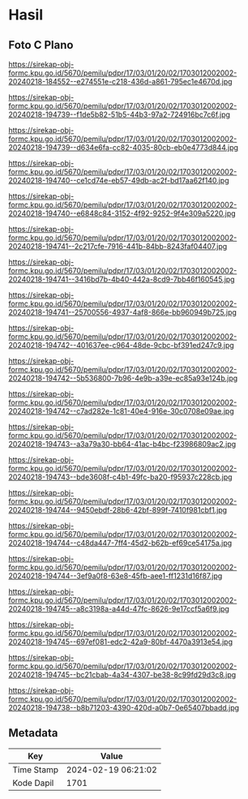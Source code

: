 # Hasil

## Foto C Plano

https://sirekap-obj-formc.kpu.go.id/5670/pemilu/pdpr/17/03/01/20/02/1703012002002-20240218-184552--e274551e-c218-436d-a861-795ec1e4670d.jpg

https://sirekap-obj-formc.kpu.go.id/5670/pemilu/pdpr/17/03/01/20/02/1703012002002-20240218-194739--f1de5b82-51b5-44b3-97a2-724916bc7c6f.jpg

https://sirekap-obj-formc.kpu.go.id/5670/pemilu/pdpr/17/03/01/20/02/1703012002002-20240218-194739--d634e6fa-cc82-4035-80cb-eb0e4773d844.jpg

https://sirekap-obj-formc.kpu.go.id/5670/pemilu/pdpr/17/03/01/20/02/1703012002002-20240218-194740--ce1cd74e-eb57-49db-ac2f-bd17aa62f140.jpg

https://sirekap-obj-formc.kpu.go.id/5670/pemilu/pdpr/17/03/01/20/02/1703012002002-20240218-194740--e6848c84-3152-4f92-9252-9f4e309a5220.jpg

https://sirekap-obj-formc.kpu.go.id/5670/pemilu/pdpr/17/03/01/20/02/1703012002002-20240218-194741--2c217cfe-7916-441b-84bb-8243faf04407.jpg

https://sirekap-obj-formc.kpu.go.id/5670/pemilu/pdpr/17/03/01/20/02/1703012002002-20240218-194741--3416bd7b-4b40-442a-8cd9-7bb46f160545.jpg

https://sirekap-obj-formc.kpu.go.id/5670/pemilu/pdpr/17/03/01/20/02/1703012002002-20240218-194741--25700556-4937-4af8-866e-bb960949b725.jpg

https://sirekap-obj-formc.kpu.go.id/5670/pemilu/pdpr/17/03/01/20/02/1703012002002-20240218-194742--401637ee-c964-48de-9cbc-bf391ed247c9.jpg

https://sirekap-obj-formc.kpu.go.id/5670/pemilu/pdpr/17/03/01/20/02/1703012002002-20240218-194742--5b536800-7b96-4e9b-a39e-ec85a93e124b.jpg

https://sirekap-obj-formc.kpu.go.id/5670/pemilu/pdpr/17/03/01/20/02/1703012002002-20240218-194742--c7ad282e-1c81-40e4-916e-30c0708e09ae.jpg

https://sirekap-obj-formc.kpu.go.id/5670/pemilu/pdpr/17/03/01/20/02/1703012002002-20240218-194743--a3a79a30-bb64-41ac-b4bc-f23986809ac2.jpg

https://sirekap-obj-formc.kpu.go.id/5670/pemilu/pdpr/17/03/01/20/02/1703012002002-20240218-194743--bde3608f-c4b1-49fc-ba20-f95937c228cb.jpg

https://sirekap-obj-formc.kpu.go.id/5670/pemilu/pdpr/17/03/01/20/02/1703012002002-20240218-194744--9450ebdf-28b6-42bf-899f-7410f981cbf1.jpg

https://sirekap-obj-formc.kpu.go.id/5670/pemilu/pdpr/17/03/01/20/02/1703012002002-20240218-194744--c48da447-7ff4-45d2-b62b-ef69ce54175a.jpg

https://sirekap-obj-formc.kpu.go.id/5670/pemilu/pdpr/17/03/01/20/02/1703012002002-20240218-194744--3ef9a0f8-63e8-45fb-aee1-ff1231d16f87.jpg

https://sirekap-obj-formc.kpu.go.id/5670/pemilu/pdpr/17/03/01/20/02/1703012002002-20240218-194745--a8c3198a-a44d-47fc-8626-9e17ccf5a6f9.jpg

https://sirekap-obj-formc.kpu.go.id/5670/pemilu/pdpr/17/03/01/20/02/1703012002002-20240218-194745--697ef081-edc2-42a9-80bf-4470a3913e54.jpg

https://sirekap-obj-formc.kpu.go.id/5670/pemilu/pdpr/17/03/01/20/02/1703012002002-20240218-194745--bc21cbab-4a34-4307-be38-8c99fd29d3c8.jpg

https://sirekap-obj-formc.kpu.go.id/5670/pemilu/pdpr/17/03/01/20/02/1703012002002-20240218-194738--b8b71203-4390-420d-a0b7-0e65407bbadd.jpg


## Metadata

| Key        | Value               |
| ---------- | ------------------- |
| Time Stamp | 2024-02-19 06:21:02 |
| Kode Dapil | 1701                |



